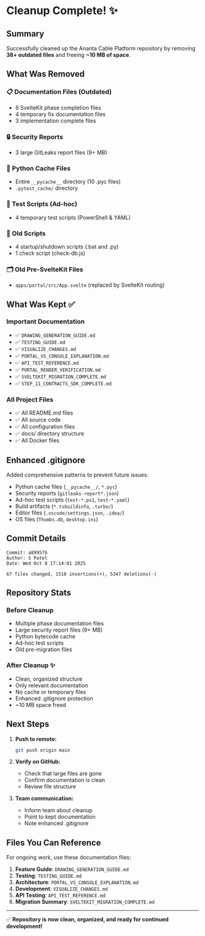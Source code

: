 # Cleanup Complete! ✨

## Summary

Successfully cleaned up the Ananta Cable Platform repository by removing **38+ outdated files** and freeing **~10 MB of space**.

## What Was Removed

### 📋 Documentation Files (Outdated)
- 6 SvelteKit phase completion files
- 4 temporary fix documentation files
- 3 implementation complete files

### 🔒 Security Reports
- 3 large GitLeaks report files (9+ MB)

### 🐍 Python Cache Files
- Entire `__pycache__` directory (10 .pyc files)
- `.pytest_cache/` directory

### 🧪 Test Scripts (Ad-hoc)
- 4 temporary test scripts (PowerShell & YAML)

### 📜 Old Scripts
- 4 startup/shutdown scripts (.bat and .py)
- 1 check script (check-db.js)

### 🗂️ Old Pre-SvelteKit Files
- `apps/portal/src/App.svelte` (replaced by SvelteKit routing)

## What Was Kept ✅

### Important Documentation
- ✅ `DRAWING_GENERATION_GUIDE.md`
- ✅ `TESTING_GUIDE.md`
- ✅ `VISUALIZE_CHANGES.md`
- ✅ `PORTAL_VS_CONSOLE_EXPLANATION.md`
- ✅ `API_TEST_REFERENCE.md`
- ✅ `PORTAL_RENDER_VERIFICATION.md`
- ✅ `SVELTEKIT_MIGRATION_COMPLETE.md`
- ✅ `STEP_11_CONTRACTS_SDK_COMPLETE.md`

### All Project Files
- ✅ All README.md files
- ✅ All source code
- ✅ All configuration files
- ✅ docs/ directory structure
- ✅ All Docker files

## Enhanced .gitignore

Added comprehensive patterns to prevent future issues:
- Python cache files (`__pycache__/`, `*.pyc`)
- Security reports (`gitleaks-report*.json`)
- Ad-hoc test scripts (`test-*.ps1`, `test-*.yaml`)
- Build artifacts (`*.tsbuildinfo`, `.turbo/`)
- Editor files (`.vscode/settings.json`, `.idea/`)
- OS files (`Thumbs.db`, `desktop.ini`)

## Commit Details

```
Commit: a89957b
Author: S Patel
Date: Wed Oct 8 17:14:01 2025

67 files changed, 1510 insertions(+), 5347 deletions(-)
```

## Repository Stats

### Before Cleanup
- Multiple phase documentation files
- Large security report files (9+ MB)
- Python bytecode cache
- Ad-hoc test scripts
- Old pre-migration files

### After Cleanup ✨
- Clean, organized structure
- Only relevant documentation
- No cache or temporary files
- Enhanced .gitignore protection
- ~10 MB space freed

## Next Steps

1. **Push to remote:**
   ```bash
   git push origin main
   ```

2. **Verify on GitHub:**
   - Check that large files are gone
   - Confirm documentation is clean
   - Review file structure

3. **Team communication:**
   - Inform team about cleanup
   - Point to kept documentation
   - Note enhanced .gitignore

## Files You Can Reference

For ongoing work, use these documentation files:

1. **Feature Guide**: `DRAWING_GENERATION_GUIDE.md`
2. **Testing**: `TESTING_GUIDE.md` 
3. **Architecture**: `PORTAL_VS_CONSOLE_EXPLANATION.md`
4. **Development**: `VISUALIZE_CHANGES.md`
5. **API Testing**: `API_TEST_REFERENCE.md`
6. **Migration Summary**: `SVELTEKIT_MIGRATION_COMPLETE.md`

---

✅ **Repository is now clean, organized, and ready for continued development!**
